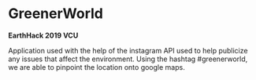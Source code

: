 # GreenerWorld

**EarthHack 2019 VCU**

Application used with the help of the instagram API used to help publicize any issues that affect the environment.
Using the hashtag #greenerworld, we are able to pinpoint the location onto google maps.
